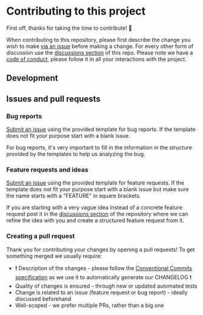 # Contributing to this project

First off, thanks for taking the time to contribute! 🎉

When contributing to this repository, please first describe the change you wish to make [via an issue](https://github.com/cardano-foundation/cardano-tool-compass/issues/new) before making a change. For every other form of discussion use the [discussions section](https://github.com/cardano-foundation/cardano-tool-compass/discussions) of this repo.
Please note we have a [code of conduct](https://github.com/cardano-foundation/cardano-tool-compass/blob/main/CODE_OF_CONDUCT.md), please follow it in all your interactions with the project.

## Development

## Issues and pull requests

### Bug reports

[Submit an issue](https://github.com/cardano-foundation/cardano-tool-compass/issues/new) using the provided template for bug reports. If the template does not fit your purpose start with a blank issue.

For bug reports, it's very important to fill in the information in the structure provided by the templates to help us analyzing the bug.

### Feature requests and ideas

[Submit an issue](https://github.com/cardano-foundation/cardano-tool-compass/issues/new) using the provided template for feature requests. If the template does not fit your purpose start with a blank issue but make sure the name starts with a "FEATURE" in square brackets.

If you are starting with a very vague idea instead of a concrete feature request post it in the [discussions section](https://github.com/cardano-foundation/cardano-tool-compass/discussions) of the repository where we can refine the idea with you and create a structured feature request from it.

### Creating a pull request

Thank you for contributing your changes by opening a pull requests! To get something merged we usually require:

- ❗ Description of the changes - please follow the [Conventional Commits specification](https://www.conventionalcommits.org/en/v1.0.0/#specification) as we use it to automatically generate our CHANGELOG ❗
- Quality of changes is ensured - through new or updated automated tests
- Change is related to an issue (feature request or bug report) - ideally discussed beforehand
- Well-scoped - we prefer multiple PRs, rather than a big one
